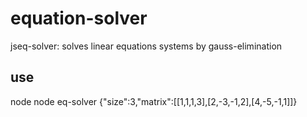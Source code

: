 # equation-solver

jseq-solver: solves linear equations systems by gauss-elimination

## use
node node eq-solver {\"size\":3,\"matrix\":[[1,1,1,3],[2,-3,-1,2],[4,-5,-1,1]]}


